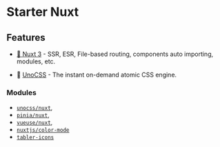 # Starter Nuxt

## Features

- [💚 Nuxt 3](https://nuxt.com/) - SSR, ESR, File-based routing, components auto importing, modules, etc.

- 🎨 [UnoCSS](https://github.com/antfu/unocss) - The instant on-demand atomic CSS engine.

### Modules

- [`unocss/nuxt`](https://unocss.dev/integrations/nuxt),
- [`pinia/nuxt`](https://nuxt.com/modules/pinia),
- [`vueuse/nuxt`](https://vueuse.org/guide/),
- [`nuxtjs/color-mode`](https://color-mode.nuxtjs.org/)
- [`tabler-icons`](https://tabler-icons.io/)